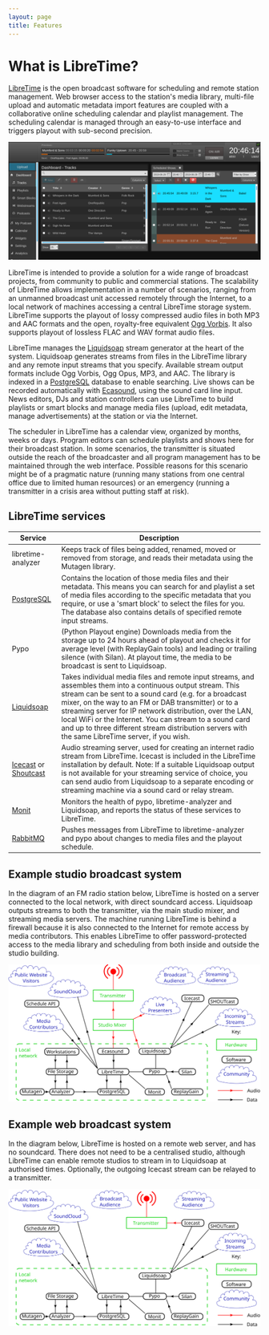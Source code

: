 ```yaml
---
layout: page
title: Features
---
```


# What is LibreTime?

[LibreTime](http://libretime.org/ "LibreTime homepage") is the open broadcast
software for scheduling and remote station management. Web browser access to
the station's media library, multi-file upload and automatic metadata import
features are coupled with a collaborative online scheduling calendar and
playlist management. The scheduling calendar is managed through an easy-to-use
interface and triggers playout with sub-second precision.

![](img/Screenshot540-Now_playing_250.png)

LibreTime is intended to provide a solution for a wide range of broadcast
projects, from community to public and commercial stations. The scalability of
LibreTime allows implementation in a number of scenarios, ranging from an
unmanned broadcast unit accessed remotely through the Internet, to a local
network of machines accessing a central LibreTime storage system. LibreTime
supports the playout of lossy compressed audio files in both MP3 and AAC
formats and the open, royalty-free equivalent
[Ogg Vorbis](http://www.vorbis.com/ "Ogg Vorbis homepage"). It also supports
playout of lossless FLAC and WAV format audio files.

LibreTime manages the [Liquidsoap](http://savonet.sourceforge.net/) stream
generator at the heart of the system. Liquidsoap generates streams from files
in the LibreTime library and any remote input streams that you specify.
Available stream output formats include Ogg Vorbis, Ogg Opus, MP3, and AAC. The
library is indexed in a [PostgreSQL](http://www.postgresql.org/) database to
enable searching. Live shows can be recorded automatically with
[Ecasound](http://eca.cx/ecasound/ "Ecasound homepage"), using the sound card
line input. News editors, DJs and station controllers can use LibreTime to
build playlists or smart blocks and manage media files (upload, edit metadata,
manage advertisements) at the station or via the Internet.

The scheduler in LibreTime has a calendar view, organized by months, weeks or
days. Program editors can schedule playlists and shows here for their
broadcast station. In some scenarios, the transmitter is situated outside the
reach of the broadcaster and all program management has to be maintained
through the web interface. Possible reasons for this scenario might be of a
pragmatic nature (running many stations from one central office due to limited
human resources) or an emergency (running a transmitter in a crisis area
without putting staff at risk).

LibreTime services
----------------

| Service | Description |
|---------|-------------|
| libretime-analyzer | Keeps track of files being added, renamed, moved or removed from storage, and reads their metadata using the Mutagen library. |
| [PostgreSQL](https://www.postgresql.org/) | Contains the location of those media files and their metadata. This means you can search for and playlist a set of media files according to the specific metadata that you require, or use a 'smart block' to select the files for you. The database also contains details of specified remote input streams. |
| Pypo | (Python Playout engine) Downloads media from the storage up to 24 hours ahead of playout and checks it for average level (with ReplayGain tools) and leading or trailing silence (with Silan). At playout time, the media to be broadcast is sent to Liquidsoap. |
| [Liquidsoap](https://www.liquidsoap.info/) | Takes individual media files and remote input streams, and assembles them into a continuous output stream. This stream can be sent to a sound card (e.g. for a broadcast mixer, on the way to an FM or DAB transmitter) or to a streaming server for IP network distribution, over the LAN, local WiFi or the Internet. You can stream to a sound card and up to three different stream distribution servers with the same LibreTime server, if you wish. |
| [Icecast](https://www.icecast.org/) or [Shoutcast](https://shoutcast.com/) | Audio streaming server, used for creating an internet radio stream from LibreTime. Icecast is included in the LibreTime installation by default. Note: If a suitable Liquidsoap output is not available for your streaming service of choice, you can send audio from Liquidsoap to a separate encoding or streaming machine via a sound card or relay stream. |
| [Monit](https://mmonit.com/monit/) | Monitors the health of pypo, libretime-analyzer and Liquidsoap, and reports the status of these services to LibreTime. |
| [RabbitMQ](https://www.rabbitmq.com/) | Pushes messages from LibreTime to libretime-analyzer and pypo about changes to media files and the playout schedule. |

Example studio broadcast system
-------------------------------

In the diagram of an FM radio station below, LibreTime is hosted on a server
connected to the local network, with direct soundcard access. Liquidsoap
outputs streams to both the transmitter, via the main studio mixer, and
streaming media servers. The machine running LibreTime is behind a firewall
because it is also connected to the Internet for remote access by media
contributors. This enables LibreTime to offer password-protected access to the
media library and scheduling from both inside and outside the studio building.

![](img/libretime_architecture.svg)

Example web broadcast system
----------------------------

In the diagram below, LibreTime is hosted on a remote web server, and has no
soundcard. There does not need to be a centralised studio, although LibreTime
can enable remote studios to stream in to Liquidsoap at authorised times.
Optionally, the outgoing Icecast stream can be relayed to a transmitter.

![](img/libretime_web_architecture.svg)
